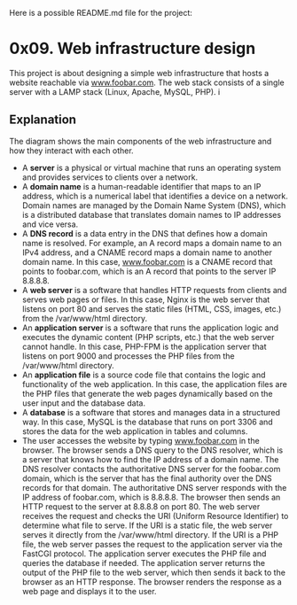 Here is a possible README.md file for the project:

# 0x09. Web infrastructure design

This project is about designing a simple web infrastructure that hosts a website reachable via www.foobar.com. The web stack consists of a single server with a LAMP stack (Linux, Apache, MySQL, PHP).
i

## Explanation

The diagram shows the main components of the web infrastructure and how they interact with each other.

- A **server** is a physical or virtual machine that runs an operating system and provides services to clients over a network.
- A **domain name** is a human-readable identifier that maps to an IP address, which is a numerical label that identifies a device on a network. Domain names are managed by the Domain Name System (DNS), which is a distributed database that translates domain names to IP addresses and vice versa.
- A **DNS record** is a data entry in the DNS that defines how a domain name is resolved. For example, an A record maps a domain name to an IPv4 address, and a CNAME record maps a domain name to another domain name. In this case, www.foobar.com is a CNAME record that points to foobar.com, which is an A record that points to the server IP 8.8.8.8.
- A **web server** is a software that handles HTTP requests from clients and serves web pages or files. In this case, Nginx is the web server that listens on port 80 and serves the static files (HTML, CSS, images, etc.) from the /var/www/html directory.
- An **application server** is a software that runs the application logic and executes the dynamic content (PHP scripts, etc.) that the web server cannot handle. In this case, PHP-FPM is the application server that listens on port 9000 and processes the PHP files from the /var/www/html directory.
- An **application file** is a source code file that contains the logic and functionality of the web application. In this case, the application files are the PHP files that generate the web pages dynamically based on the user input and the database data.
- A **database** is a software that stores and manages data in a structured way. In this case, MySQL is the database that runs on port 3306 and stores the data for the web application in tables and columns.
- The user accesses the website by typing www.foobar.com in the browser. The browser sends a DNS query to the DNS resolver, which is a server that knows how to find the IP address of a domain name. The DNS resolver contacts the authoritative DNS server for the foobar.com domain, which is the server that has the final authority over the DNS records for that domain. The authoritative DNS server responds with the IP address of foobar.com, which is 8.8.8.8. The browser then sends an HTTP request to the server at 8.8.8.8 on port 80. The web server receives the request and checks the URI (Uniform Resource Identifier) to determine what file to serve. If the URI is a static file, the web server serves it directly from the /var/www/html directory. If the URI is a PHP file, the web server passes the request to the application server via the FastCGI protocol. The application server executes the PHP file and queries the database if needed. The application server returns the output of the PHP file to the web server, which then sends it back to the browser as an HTTP response. The browser renders the response as a web page and displays it to the user.
